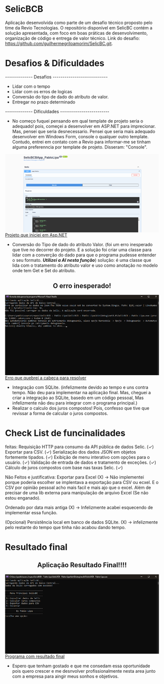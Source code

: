 ﻿# SelicBCB

Aplicação desenvolvida como parte de um desafio técnico proposto pelo time da Revio Tecnologias. O repositório disponível em SelicBC contém a solução apresentada, com foco em boas práticas de desenvolvimento, organização de código e entrega de valor técnico. Link do desafio: https://github.com/guilhermegriloamorim/SelicBC.git.

# Desafios & Dificuldades
-------------- Desafios ----------------------------
* Lidar com o tempo
* Lidar com os erros de logicas
* Conversão do tipo de dado do atributo de valor.
* Entregar no prazo determinado

-------------- Dificuldades -------------------------
* No começo fuquei pensando em qual template de projeto seria o adequado! pois, começei a desenvolver em ASP.NET para imprecionar. Mas, pensei que seria desnecessario. Pensei que seria mais adequado desenvolver em Windows Form, console o qualquer outro template. Contudo, entrei em contato com a Revio para informar-me se tinham alguma preferenncia por template de projeto. Disseram: "Console".

<picture>
  <source media="(prefers-color-scheme: dark)" srcset="./AspProj.png">
  <source media="(prefers-color-scheme: light)" srcset="./AspProj.png">
  <img align="left" alt="description" src="./AspProj.png">
</picture>




[Projeto que iniciei em Asp.NET](/AspProj.png)

* Conversão do Tipo de dado do atributo Valor. (foi um erro inesperado que tive no decorrer do projeto. E a solução foi criar uma classe para lidar com a converção do dado para que o programa pudesse entender o seu formato. ***Utilizei a AI nesta função***)
solução: é uma classe que lida com o tratamento do atributo valor e uso como anotação no modelo onde tem Get e Set do atributo.

<h2 align="center">O erro inesperado!</h2> 
<picture>
  <source media="(prefers-color-scheme: dark)" srcset="./ErroTipo.png">
  <source media="(prefers-color-scheme: light)" srcset="./ErroTipo.png">
  <img align="left" alt="description" src="./ErroTipo.png">
</picture>





[Erro que quebrei a cabeça para resolver](/ErroTipo.png)

* Integração com SQLite. (infelizmente devido ao tempo e uns contra tempo. Não deu para implementar na aplicação final. Mas, cheguei a criar a integração ao SQLite, basedo em um código pessoal, Mas infelizmente não deu para integrar com o  programa principal.)
* Realizar o calculo dos juros compostos! Pois, confesso que tive que revissar a forma de calcular o juros compostos.

# Check List de funcinalidades
feitas: 
Requisição HTTP para consumo da API pública de dados Selic. (✓)
Exportar para CSV. (✓)
Serialização dos dados JSON em objetos fortemente tipados. (✓)
Exibição de menu interativo com opções para o usuário. (✓)
Validação de entrada de dados e tratamento de exceções. (✓)
Cálculo de juros compostos com base nas taxas Selic. (✓)

Não Feitos e justificativa: 
Exportar para Excel (X) -> Não implementei porque poderia escolher se implentava a exportação para CSV ou ecxel. E o CSV por opinião pessoal acho mais facil e mais ajo que o excel. Além de precisar de uma lib externa para manipulação de arquivo Excel (Se não estou enganado). 

Ordenado por data mais antiga (X) -> Infelizmente acabei esquecendo de implementar essa função.  

(Opcional) Persistência local em banco de dados SQLite. (X) -> infelizmente pelo restante do tempo que tinha não acabou dando tempo.

# Resultado final

<h2 align="center">Aplicação Resultado Final!!!!</h2> 
<picture>
  <source media="(prefers-color-scheme: dark)" srcset="./ProgramaFinal.png">
  <source media="(prefers-color-scheme: light)" srcset="./ProgramaFinal.png">
  <img align="left" alt="description" src="./ProgramaFinal.png">
</picture>





[Programa com resultado final](/ProgramaFinal.png)

* Espero que tenham gostado e que me consedam essa oportunidade pois quero crescer e me desnvolver profissionalmente nesta area junto com a empresa para aingir meus sonhos e objetivos.
